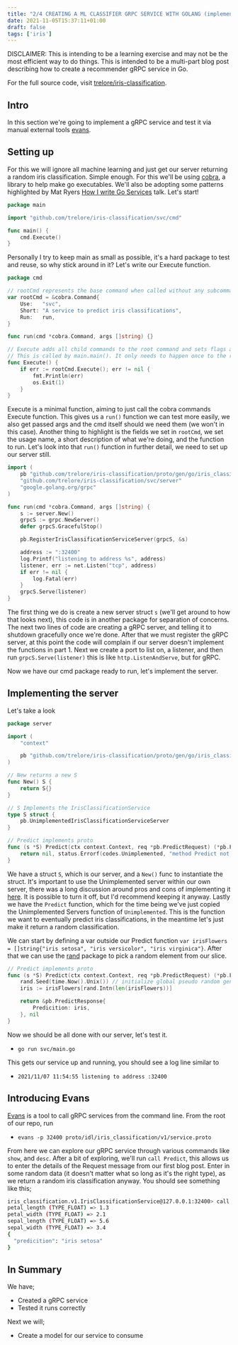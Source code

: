 ```yaml
---
title: "2/4 CREATING A ML CLASSIFIER GRPC SERVICE WITH GOLANG (implementing a server)"
date: 2021-11-05T15:37:11+01:00
draft: false
tags: ['iris']
---
```


DISCLAIMER: This is intending to be a learning exercise and may not be the most efficient way to do things. This is intended to be a multi-part blog post describing how to create a recommender gRPC service in Go.

For the full source code, visit [trelore/iris-classification](https://github.com/trelore/iris-classification).

## Intro

In this section we're going to implement a gRPC service and test it via manual external tools [evans](https://github.com/ktr0731/evans).

## Setting up

For this we will ignore all machine learning and just get our server returning a random iris classification.
Simple enough.
For this we'll be using [cobra](github.com/spf13/cobra), a library to help make go executables.
We'll also be adopting some patterns highlighted by Mat Ryers [How I write Go Services](https://www.youtube.com/watch?v=rWBSMsLG8po) talk.
Let's start!

```go
package main

import "github.com/trelore/iris-classification/svc/cmd"

func main() {
	cmd.Execute()
}
```

Personally I try to keep main as small as possible, it's a hard package to test and reuse, so why stick around in it?
Let's write our Execute function.

```go
package cmd

// rootCmd represents the base command when called without any subcommands
var rootCmd = &cobra.Command{
	Use:   "svc",
	Short: "A service to predict iris classifications",
	Run:   run,
}

func run(cmd *cobra.Command, args []string) {}

// Execute adds all child commands to the root command and sets flags appropriately.
// This is called by main.main(). It only needs to happen once to the rootCmd.
func Execute() {
	if err := rootCmd.Execute(); err != nil {
		fmt.Println(err)
		os.Exit(1)
	}
}
```

Execute is a minimal function, aiming to just call the cobra commands Execute function.
This gives us a `run()` function we can test more easily, we also get passed args and the cmd itself should we need them (we won't in this case).
Another thing to highlight is the fields we set in `rootCmd`, we set the usage name, a short description of what we're doing, and the function to run.
Let's look into that `run()` function in further detail, we need to set up our server still.

```go
import (
	pb "github.com/trelore/iris-classification/proto/gen/go/iris_classification/v1"
	"github.com/trelore/iris-classification/svc/server"
	"google.golang.org/grpc"
)

func run(cmd *cobra.Command, args []string) {
	s := server.New()
	grpcS := grpc.NewServer()
	defer grpcS.GracefulStop()

	pb.RegisterIrisClassificationServiceServer(grpcS, &s)

	address := ":32400"
	log.Printf("listening to address %s", address)
	listener, err := net.Listen("tcp", address)
	if err != nil {
		log.Fatal(err)
	}
	grpcS.Serve(listener)
}
```

The first thing we do is create a new server struct `s` (we'll get around to how that looks next), this code is in another package for separation of concerns.
The next two lines of code are creating a gRPC server, and telling it to shutdown gracefully once we're done.
After that we must register the gRPC server, at this point the code will complain if our server doesn't implement the functions in part 1.
Next we create a port to list on, a listener, and then run `grpcS.Serve(listener)` this is like `http.ListenAndServe`, but for gRPC.

Now we have our cmd package ready to run, let's implement the server.

## Implementing the server

Let's take a look

```go
package server

import (
	"context"

	pb "github.com/trelore/iris-classification/proto/gen/go/iris_classification/v1"
)

// New returns a new S
func New() S {
	return S{}
}

// S Implements the IrisClassificationService
type S struct {
	pb.UnimplementedIrisClassificationServiceServer
}

// Predict implements proto
func (s *S) Predict(ctx context.Context, req *pb.PredictRequest) (*pb.PredictResponse, error) {
	return nil, status.Errorf(codes.Unimplemented, "method Predict not implemented")
}

```

We have a struct `S`, which is our server, and a `New()` func to instantiate the struct. 
It's important to use the Unimplemented server within our own server, there was a long discussion around pros and cons of implementing it [here](https://github.com/grpc/grpc-go/issues/3669).
It is possible to turn it off, but I'd recommend keeping it anyway.
Lastly we have the `Predict` function, which for the time being we've just copied the Unimplemented Servers function of `Unimplemented`.
This is the function we want to eventually predict iris classifications, in the meantime let's just make it return a random classification.

We can start by defining a var outside our Predict function `var irisFlowers = []string{"iris setosa", "iris versicolor", "iris virginica"}`.
After that we can use the [rand](https://pkg.go.dev/math/rand) package to pick a random element from our slice.

```go
// Predict implements proto
func (s *S) Predict(ctx context.Context, req *pb.PredictRequest) (*pb.PredictResponse, error) {
	rand.Seed(time.Now().Unix()) // initialize global pseudo random generator
	iris := irisFlowers[rand.Intn(len(irisFlowers))]

	return &pb.PredictResponse{
		Predicition: iris,
	}, nil
}
```

Now we should be all done with our server, let's test it.
- `go run svc/main.go`

This gets our service up and running, you should see a log line similar to
- `2021/11/07 11:54:55 listening to address :32400`

## Introducing Evans

[Evans](https://github.com/ktr0731/evans) is a tool to call gRPC services from the command line.
From the root of our repo, run 
- `evans -p 32400 proto/idl/iris_classification/v1/service.proto`

From here we can explore our gRPC service through various commands like `show`, and `desc`. 
After a bit of exploring, we'll run `call Predict`, this allows us to enter the details of the Request message from our first blog post.
Enter in some random data (it doesn't matter what so long as it's the right type), as we return a random iris classification anyway.
You should see something like this;

```sh
iris_classification.v1.IrisClassificationService@127.0.0.1:32400> call Predict
petal_length (TYPE_FLOAT) => 1.3
petal_width (TYPE_FLOAT) => 2.1
sepal_length (TYPE_FLOAT) => 5.6
sepal_width (TYPE_FLOAT) => 3.4
{
  "predicition": "iris setosa"
}
```

## In Summary
We have;

- Created a gRPC service
- Tested it runs correctly

Next we will;
- Create a model for our service to consume
